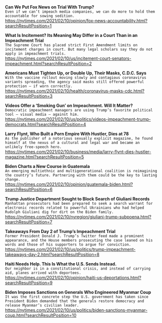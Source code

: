 **Can We Put Fox News on Trial With Trump?**\
`Even if we can’t impeach media companies, we can do more to hold them accountable for sowing sedition.`\
https://nytimes.com/2021/02/10/opinion/fox-news-accountability.html?searchResultPosition=1

**What Is Incitement? Its Meaning May Differ in a Court Than in an Impeachment Trial**\
`The Supreme Court has placed strict First Amendment limits on incitement charges in court. But many legal scholars say they do not apply in impeachment trials.`\
https://nytimes.com/2021/02/10/us/incitement-court-senators-impeachment.html?searchResultPosition=2

**Americans Must Tighten Up, or Double Up, Their Masks, C.D.C. Says**\
`With the vaccine rollout moving slowly and contagious coronavirus variants spreading, the agency said masks still offered powerful protection — if worn correctly.`\
https://nytimes.com/2021/02/10/health/coronavirus-masks-cdc.html?searchResultPosition=3

**Videos Offer a ‘Smoking Gun’ on Impeachment. Will It Matter?**\
`Democratic impeachment managers are using Trump’s favorite political tool — visual media — against him.`\
https://nytimes.com/2021/02/10/us/politics/videos-impeachment-trump-democrats.html?searchResultPosition=4

**Larry Flynt, Who Built a Porn Empire With Hustler, Dies at 78**\
`As the publisher of a notorious sexually explicit magazine, he found himself at the nexus of a cultural and legal war and became an unlikely free-speech hero.`\
https://nytimes.com/2021/02/10/business/media/larry-flynt-dies-hustler-magazine.html?searchResultPosition=5

**Biden Charts a New Course in Guatemala**\
`An emerging multiethnic and multigenerational coalition is reimagining the country’s future. Partnering with them could be the key to lasting change.`\
https://nytimes.com/2021/02/10/opinion/guatemala-biden.html?searchResultPosition=6

**Trump Justice Department Sought to Block Search of Giuliani Records**\
`Manhattan prosecutors had been prepared to seek a search warrant for electronic records related to powerful Ukrainians who had helped Rudolph Giuliani dig for dirt on the Biden family.`\
https://nytimes.com/2021/02/10/nyregion/giuliani-trump-subpoena.html?searchResultPosition=7

**Takeaways From Day 2 of Trump’s Impeachment Trial**\
`Former President Donald J. Trump’s Twitter feed made a prominent appearance, and the House members prosecuting the case leaned on his words and those of his supporters to argue for conviction.`\
https://nytimes.com/2021/02/10/us/politics/trump-impeachment-takeaways-day-2.html?searchResultPosition=8

**Haiti Needs Help. This Is What the U.S. Sends Instead.**\
`Our neighbor is in a constitutional crisis, and instead of carrying aid, planes arrived with deportees.`\
https://nytimes.com/2021/02/10/opinion/haiti-us-deportations.html?searchResultPosition=9

**Biden Imposes Sanctions on Generals Who Engineered Myanmar Coup**\
`It was the first concrete step the U.S. government has taken since President Biden demanded that the generals restore democracy and release Myanmar’s civilian leader.`\
https://nytimes.com/2021/02/10/us/politics/biden-sanctions-myanmar-coup.html?searchResultPosition=10

